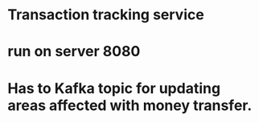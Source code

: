 # Transaction tracking service
# run on server 8080
# Has to Kafka topic for updating areas affected with money transfer.